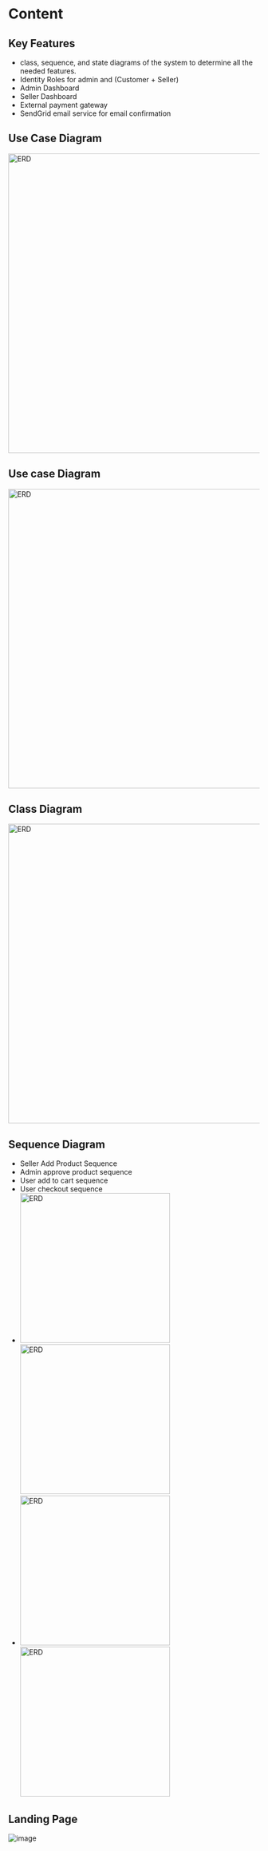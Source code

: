 # Content
## Key Features
-	class, sequence, and state diagrams of the system to determine all the needed features.
-	Identity Roles for admin and (Customer + Seller)
-	Admin Dashboard 
-	Seller Dashboard 
-	External payment gateway
-	SendGrid email service for email confirmation

## Use Case Diagram
<img src="https://github.com/abdullahMorsi/BuyBye-Ecommerce/assets/62671812/0ebf953d-d8c0-485f-96b0-9ec324e29062" alt="ERD" height="600">

## Use case Diagram
<img src="https://github.com/abdullahMorsi/BuyBye-Ecommerce/assets/62671812/a7ccdfd5-4c83-4b2f-b9ee-2f4e322de029" alt="ERD" height="600">

## Class Diagram
<img src="https://github.com/abdullahMorsi/BuyBye-Ecommerce/assets/62671812/76721abc-70c3-4894-abeb-e3eefe0d8f49" alt="ERD" height="600">

## Sequence Diagram
- Seller Add Product Sequence
- Admin approve product sequence
-  User add to cart sequence
-  User checkout sequence
- <img src="https://github.com/abdullahMorsi/BuyBye-Ecommerce/assets/62671812/ce8bf0b1-5e1a-4964-8500-4dc5624b4602" alt="ERD" width="300"> <img src="https://github.com/abdullahMorsi/BuyBye-Ecommerce/assets/62671812/e53fbd7c-01f3-4ff2-a1de-c05c317024b7" alt="ERD" width="300">
- <img src="https://github.com/abdullahMorsi/BuyBye-Ecommerce/assets/62671812/a53f48de-17f0-4fc2-8844-0f16c7f025d0" alt="ERD" width="300"> <img src="https://github.com/abdullahMorsi/BuyBye-Ecommerce/assets/62671812/5fea664d-7fa7-4b8c-9b6b-ed0ef5429b04" alt="ERD" width="300">

## Landing Page
![image](https://github.com/abdullahMorsi/BuyBye-Ecommerce/assets/62671812/4af8806e-9b9a-48a5-b980-a125a84ec0f5)
